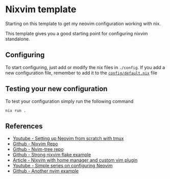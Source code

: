 # Nixvim template

Starting on this template to get my neovim configuration working with nix.

This template gives you a good starting point for configuring nixvim standalone.

## Configuring

To start configuring, just add or modify the nix files in `./config`.
If you add a new configuration file, remember to add it to the
[`config/default.nix`](./config/default.nix) file

## Testing your new configuration

To test your configuration simply run the following command

```
nix run .
```


## References

* [Youtube - Setting up Neovim from scratch with tmux](https://www.youtube.com/watch?v=ZjMzBd1Dqz8)
* [Github - Nixvim Repo](https://github.com/nix-community/nixvim/blob/main/plugins/filetrees/nvim-tree.nix)
* [Github - Nvim-tree repo](https://github.com/nvim-tree/nvim-tree.lua/blob/master/doc/nvim-tree-lua.txt)
* [Github - Strong nixvim flake example](https://github.com/pete3n/nixvim-flake)
* [Article - Nixvim with home manager and custom vim plugin](https://valentinpratz.de/posts/2024-02-12-nixvim-home-manager/)
* [Youtube - Simple series on configuring Neovim](https://www.youtube.com/watch?v=zHTeCSVAFNY)
* [Github - Another nvim example](https://github.com/elythh/nixvim)


